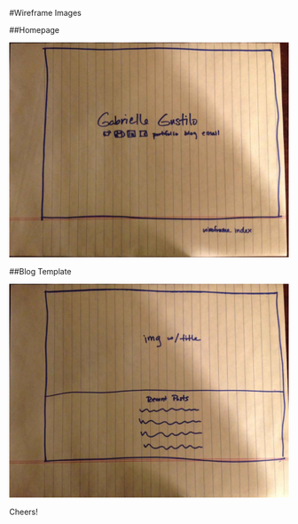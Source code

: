 #Wireframe Images

##Homepage

<img src="/wireframe-index.JPG">

##Blog Template

<img src="/wireframe-blog-index.JPG">

Cheers!
